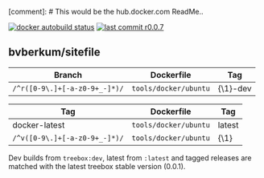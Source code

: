 [comment]: # This would be the hub.docker.com ReadMe..

[![docker autobuild status](https://img.shields.io/docker/build/bvberkum/node-sitefile.svg)](https://hub.docker.com/r/bvberkum/node-sitefile/builds/)
[![last commit r0.0.7](https://img.shields.io/github/last-commit/bvberkum/node-sitefile/r0.0.7.svg)](https://github.com/bvberkum/node-sitefile/blob/r0.0.7/index.rst)

## bvberkum/sitefile

Branch                              | Dockerfile              | Tag           
----------------------------------- | ------------------------| ---------------
``/^r([0-9\.]+[-a-z0-9+_-]*)/``     | ``tools/docker/ubuntu`` | {\1}-dev

Tag                                 | Dockerfile              | Tag           
----------------------------------- | ------------------------| ---------------
docker-latest                       | ``tools/docker/ubuntu`` | latest      
``/^v([0-9\.]+[-a-z0-9+_-]*)/``     | ``tools/docker/ubuntu`` | {\1}

Dev builds from ``treebox:dev``, latest from ``:latest`` and tagged releases are
matched with the latest treebox stable version (0.0.1).
